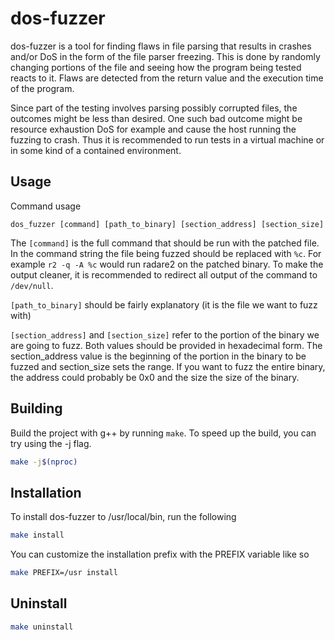 # dos-fuzzer

dos-fuzzer is a tool for finding flaws in file parsing that results in crashes and/or DoS in the form of the file parser freezing. This is done by randomly changing portions of the file and seeing how the program being tested reacts to it. Flaws are detected from the return value and the execution time of the program.

Since part of the testing involves parsing possibly corrupted files, the outcomes might be less than desired. One such bad outcome might be resource exhaustion DoS for example and cause the host running the fuzzing to crash. Thus it is recommended to run tests in a virtual machine or in some kind of a contained environment.

## Usage
Command usage
```
dos_fuzzer [command] [path_to_binary] [section_address] [section_size]
```
The `[command]` is the full command that should be run with the patched file. In the command string the file being fuzzed should be replaced with `%c`. For example `r2 -q -A %c` would run radare2 on the patched binary. To make the output cleaner, it is recommended to redirect all output of the command to `/dev/null`.

`[path_to_binary]` should be fairly explanatory (it is the file we want to fuzz with)

`[section_address]` and `[section_size]` refer to the portion of the binary we are going to fuzz. Both values should be provided in hexadecimal form. The section\_address value is the beginning of the portion in the binary to be fuzzed and section\_size sets the range. If you want to fuzz the entire binary, the address could probably be 0x0 and the size the size of the binary.

## Building
Build the project with g++ by running `make`. To speed up the build, you can try using the -j flag.
```sh
make -j$(nproc)
```

## Installation
To install dos-fuzzer to /usr/local/bin, run the following
```sh
make install
```
You can customize the installation prefix with the PREFIX variable like so
```sh
make PREFIX=/usr install
```

## Uninstall
```sh
make uninstall
```

